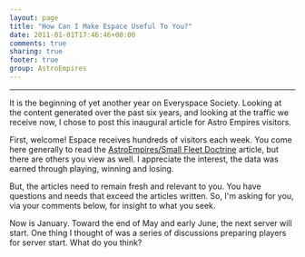 ```yaml
---
layout: page
title: "How Can I Make Espace Useful To You?"
date: 2011-01-01T17:46:46+00:00
comments: true
sharing: true
footer: true
group: AstroEmpires
---
```



****
<a name='teaser'></a>
It is the beginning of yet another year on Everyspace Society. Looking at the
content generated over the past six years, and looking at the traffic we
receive now, I chose to post this inaugural article for Astro Empires visitors.

<a name='body'></a>

First, welcome! Espace receives hundreds of visitors each week. You come here
generally to read the [AstroEmpires/Small Fleet Doctrine](/astro-empires/small-fleet-doctrine) article, but there
are others you view as well. I appreciate the interest, the data was earned
through playing, winning and losing.

But, the articles need to remain fresh and relevant to you. You have questions
and needs that exceed the articles written. So, I'm asking for you, via your
comments below, for insight to what you seek.

Now is January. Toward the end of May and early June, the next server will
start. One thing I thought of was a series of discussions preparing players for
server start. What do you think?


